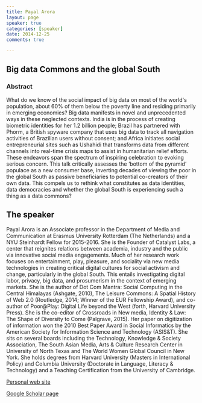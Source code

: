 ```yaml
---
title: Payal Arora
layout: page
speaker: true
categories: [speaker]
date: 2014-12-25
comments: true

---
```


## Big data Commons and the global South

### Abstract

What do we know of the social impact of big data on most of the world's population, about 60% of them below the poverty line and residing primarily in emerging economies? Big data manifests in novel and unprecedented ways in these neglected contexts. India is in the process of creating biometric identities for her 1.2 billion people; Brazil has partnered with Phorm, a British spyware company that uses big data to track all navigation activities of Brazilian users without consent; and Africa initiates social entrepreneurial sites such as Ushahidi that transforms data from different channels into real-time crisis maps to assist in humanitarian relief efforts. These endeavors span the spectrum of inspiring celebration to evoking serious concern. This talk critically assesses the ‘bottom of the pyramid’ populace as a new consumer base, inverting decades of viewing the poor in the global South as passive beneficiaries to potential co-creators of their own data. This compels us to rethink what constitutes as data identities, data democracies and 
whether the global South is experiencing such a thing as a data commons?

## The speaker

Payal Arora is an Associate professor in the Department of Media and Communication at Erasmus University Rotterdam (The Netherlands) and a NYU Steinhardt Fellow for 2015-2016. She is the Founder of Catalyst Labs, a center that reignites relations between academia, industry and the public via innovative social media engagements. Much of her research work focuses on entertainment, play, pleasure, and sociality via new media technologies in creating critical digital cultures for social activism and change, particularly in the global South. This entails investigating digital labor, privacy, big data, and prosumerism in the context of emerging markets. She is the author of Dot Com Mantra: Social Computing in the Central Himalayas (Ashgate, 2010), The Leisure Commons: A Spatial History of Web 2.0 (Routledge, 2014; Winner of the EUR Fellowship Award), and co-author of Poor@Play: Digital Life beyond the West (forth, Harvard University Press). She is the co-editor of Crossroads in New media, Identity & Law: The Shape of Diversity to Come (Palgrave, 2015). Her paper on digitization of information won the 2010 Best Paper Award in Social Informatics by the American Society for Information Science and Technology (ASIS&T). She sits on several boards including the Technology, Knowledge & Society Association, The South Asian Media, Arts & Culture Research Center in University of North Texas and The World Women Global Council in New York. She holds degrees from Harvard University (Masters in International Policy) and Columbia University (Doctorate in Language, Literacy & Technology) and a Teaching Certification from the University of Cambridge.

[Personal web site](http://payalarora.com)

[Google Scholar page](http://scholar.google.be/citations?user=BaPPn80AAAAJ&hl=en&oi=ao)
